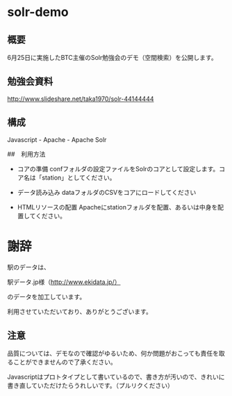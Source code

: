 # solr-demo

## 概要
6月25日に実施したBTC主催のSolr勉強会のデモ（空間検索）を公開します。

## 勉強会資料
http://www.slideshare.net/taka1970/solr-44144444

## 構成

Javascript - Apache - Apache Solr

##　利用方法
* コアの準備
confフォルダの設定ファイルをSolrのコアとして設定します。コア名は「station」としてください。

* データ読み込み
dataフォルダのCSVをコアにロードしてください

* HTMLリソースの配置
Apacheにstationフォルダを配置、あるいは中身を配置してください。



# 謝辞
駅のデータは、

駅データ.jp様（http://www.ekidata.jp/）

のデータを加工しています。

利用させていただいており、ありがとうございます。


## 注意
品質については、デモなので確認がゆるいため、何か問題がおこっても責任を取ることができませんので了承ください。

Javascriptはプロトタイプとして書いているので、書き方が汚いので、きれいに書き直していただけたらうれしいです。（プルリクください）
